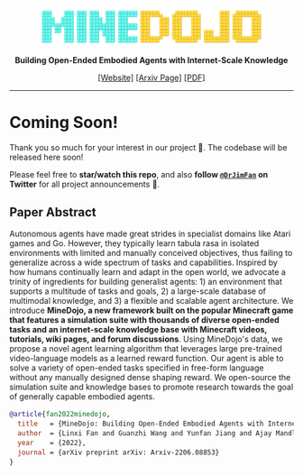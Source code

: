 <div align="center">
<img src="images/logo.png" width="400px">

**Building Open-Ended Embodied Agents with Internet-Scale Knowledge**

[[Website]](https://minedojo.org)
[[Arxiv Page]](https://arxiv.org/abs/2206.08853)
[[PDF]](https://arxiv.org/pdf/2206.08853.pdf)

______________________________________________________________________
</div>

# Coming Soon!

Thank you so much for your interest in our project :smiling_face_with_three_hearts:. The codebase will be released here soon! 

Please feel free to **star/watch this repo**, and also **follow [`@DrJimFan`](https://twitter.com/DrJimFan) on Twitter** for all project announcements :partying_face:. 


## Paper Abstract


Autonomous agents have made great strides in specialist domains like Atari games and Go. However, they typically learn tabula rasa in isolated environments with limited and manually conceived objectives, thus failing to generalize across a wide spectrum of tasks and capabilities. Inspired by how humans continually learn and adapt in the open world, we advocate a trinity of ingredients for building generalist agents: 1) an environment that supports a multitude of tasks and goals, 2) a large-scale database of multimodal knowledge, and 3) a flexible and scalable agent architecture. We introduce **MineDojo, a new framework built on the popular Minecraft game that features a simulation suite with thousands of diverse open-ended tasks and an internet-scale knowledge base with Minecraft videos, tutorials, wiki pages, and forum discussions**. Using MineDojo's data, we propose a novel agent learning algorithm that leverages large pre-trained video-language models as a learned reward function. Our agent is able to solve a variety of open-ended tasks specified in free-form language without any manually designed dense shaping reward. We open-source the simulation suite and knowledge bases to promote research towards the goal of generally capable embodied agents.

```bibtex
@article{fan2022minedojo,
  title   = {MineDojo: Building Open-Ended Embodied Agents with Internet-Scale Knowledge},
  author  = {Linxi Fan and Guanzhi Wang and Yunfan Jiang and Ajay Mandlekar and Yuncong Yang and Haoyi Zhu and Andrew Tang and De-An Huang and Yuke Zhu and Anima Anandkumar},
  year    = {2022},
  journal = {arXiv preprint arXiv: Arxiv-2206.08853}
}
```
